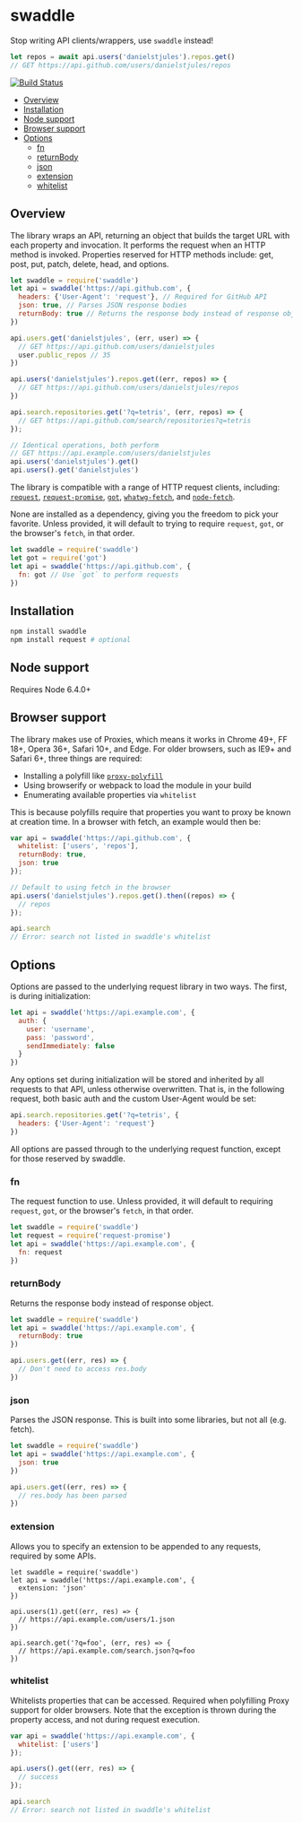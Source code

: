 # swaddle

Stop writing API clients/wrappers, use `swaddle` instead!

``` javascript
let repos = await api.users('danielstjules').repos.get()
// GET https://api.github.com/users/danielstjules/repos
```

[![Build Status](https://travis-ci.org/danielstjules/swaddle.svg?branch=master)](https://travis-ci.org/danielstjules/swaddle)

* [Overview](#overview)
* [Installation](#installation)
* [Node support](#node-support)
* [Browser support](#browser-support)
* [Options](#options)
  * [fn](#fn)
  * [returnBody](#returnbody)
  * [json](#json)
  * [extension](#extension)
  * [whitelist](#whitelist)

## Overview

The library wraps an API, returning an object that builds the target URL with
each property and invocation. It performs the request when an HTTP method is
invoked. Properties reserved for HTTP methods include: get, post, put, patch,
delete, head, and options.

``` javascript
let swaddle = require('swaddle')
let api = swaddle('https://api.github.com', {
  headers: {'User-Agent': 'request'}, // Required for GitHub API
  json: true, // Parses JSON response bodies
  returnBody: true // Returns the response body instead of response object
})

api.users.get('danielstjules', (err, user) => {
  // GET https://api.github.com/users/danielstjules
  user.public_repos // 35
})

api.users('danielstjules').repos.get((err, repos) => {
  // GET https://api.github.com/users/danielstjules/repos
})

api.search.repositories.get('?q=tetris', (err, repos) => {
  // GET https://api.github.com/search/repositories?q=tetris
});

// Identical operations, both perform
// GET https://api.example.com/users/danielstjules
api.users('danielstjules').get()
api.users().get('danielstjules')
```

The library is compatible with a range of HTTP request clients,
including:
[`request`](https://github.com/request/request),
[`request-promise`](https://github.com/request-promise),
[`got`](https://github.com/sindresorhus/got),
[`whatwg-fetch`](https://github.com/github/fetch), and
[`node-fetch`](https://github.com/bitinn/node-fetch).

None are installed as a dependency, giving you the freedom to pick your
favorite. Unless provided, it will default to trying to require `request`,
`got`, or the browser's `fetch`, in that order.

``` javascript
let swaddle = require('swaddle')
let got = require('got')
let api = swaddle('https://api.github.com', {
  fn: got // Use `got` to perform requests
})
```

## Installation

``` bash
npm install swaddle
npm install request # optional
```

## Node support

Requires Node 6.4.0+

## Browser support

The library makes use of Proxies, which means it works in Chrome 49+, FF 18+,
Opera 36+, Safari 10+, and Edge. For older browsers, such as IE9+ and Safari 6+,
three things are required:
* Installing a polyfill like
  [`proxy-polyfill`](https://github.com/GoogleChrome/proxy-polyfill)
* Using browserify or webpack to load the module in your build
* Enumerating available properties via `whitelist`

This is because polyfills require that properties you want to proxy be known at
creation time. In a browser with fetch, an example would then be:

``` javascript
var api = swaddle('https://api.github.com', {
  whitelist: ['users', 'repos'],
  returnBody: true,
  json: true
});

// Default to using fetch in the browser
api.users('danielstjules').repos.get().then((repos) => {
  // repos
});

api.search
// Error: search not listed in swaddle's whitelist
```

## Options

Options are passed to the underlying request library in two ways. The first,
is during initialization:

``` javascript
let api = swaddle('https://api.example.com', {
  auth: {
    user: 'username',
    pass: 'password',
    sendImmediately: false
  }
})
```

Any options set during initialization will be stored and inherited by all
requests to that API, unless otherwise overwritten. That is, in the following
request, both basic auth and the custom User-Agent would be set:

``` javascript
api.search.repositories.get('?q=tetris', {
  headers: {'User-Agent': 'request'}
})
```

All options are passed through to the underlying request function,
except for those reserved by swaddle.

### fn

The request function to use. Unless provided, it will default to requiring
`request`, `got`, or the browser's `fetch`, in that order.

``` javascript
let swaddle = require('swaddle')
let request = require('request-promise')
let api = swaddle('https://api.example.com', {
  fn: request
})
```

### returnBody

Returns the response body instead of response object.

``` javascript
let swaddle = require('swaddle')
let api = swaddle('https://api.example.com', {
  returnBody: true
})

api.users.get((err, res) => {
  // Don't need to access res.body
})
```

### json

Parses the JSON response. This is built into some libraries, but not all
(e.g. fetch).

``` javascript
let swaddle = require('swaddle')
let api = swaddle('https://api.example.com', {
  json: true
})

api.users.get((err, res) => {
  // res.body has been parsed
})
```

### extension

Allows you to specify an extension to be appended to any requests,
required by some APIs.

```
let swaddle = require('swaddle')
let api = swaddle('https://api.example.com', {
  extension: 'json'
})

api.users(1).get((err, res) => {
  // https://api.example.com/users/1.json
})

api.search.get('?q=foo', (err, res) => {
  // https://api.example.com/search.json?q=foo
})
```

### whitelist

Whitelists properties that can be accessed. Required when polyfilling Proxy
support for older browsers. Note that the exception is thrown during the
property access, and not during request execution.

``` javascript
var api = swaddle('https://api.example.com', {
  whitelist: ['users']
});

api.users().get((err, res) => {
  // success
});

api.search
// Error: search not listed in swaddle's whitelist
```
